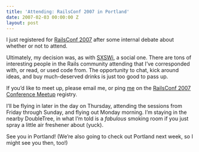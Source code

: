 ```yaml
---
title: 'Attending: RailsConf 2007 in Portland'
date: 2007-02-03 00:00:00 Z
layout: post
---
```


I just registered for [RailsConf 2007](http://conferences.oreillynet.com/rails/) after some internal debate about whether or not to attend.

Ultimately, my decision was, as with [SXSWi](http://2007.sxsw.com/interactive/), a social one. There are tons of interesting people in the Rails community attending that I’ve corresponded with, or read, or used code from. The opportunity to chat, kick around ideas, and buy much-deserved drinks is just too good to pass up.

If you’d like to meet up, please email me, or ping [me](http://railsconf2007.conferencemeetup.com/p/143-alex-payne) on the [RailsConf 2007 Conference Meetup](http://railsconf2007.conferencemeetup.com) registry.

I’ll be flying in later in the day on Thursday, attending the sessions from Friday through Sunday, and flying out Monday morning. I’m staying in the nearby DoubleTree, in what I’m told is a *fabulous* smoking room if you just spray a little air freshener about (yuck).

See you in Portland! (We’re also going to check out Portland next week, so I might see you then, too!)
